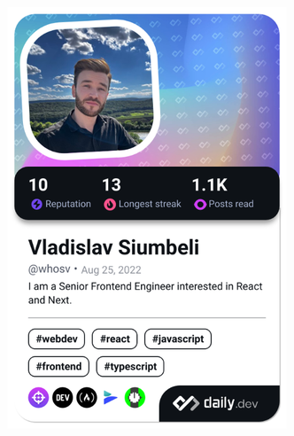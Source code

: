<a href="https://app.daily.dev/whosv"><img src="./devcard.png?type=wide&r=p63" width="652" alt="Vladislav's Dev Card"/></a>
